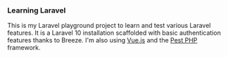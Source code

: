 ### Learning Laravel

This is my Laravel playground project to learn and test various Laravel features. It is a Laravel 10 installation scaffolded with basic authentication features thanks to Breeze. I'm also using [Vue.js](https://vuejs.org/) and the [Pest PHP](https://pestphp.com/) framework.
